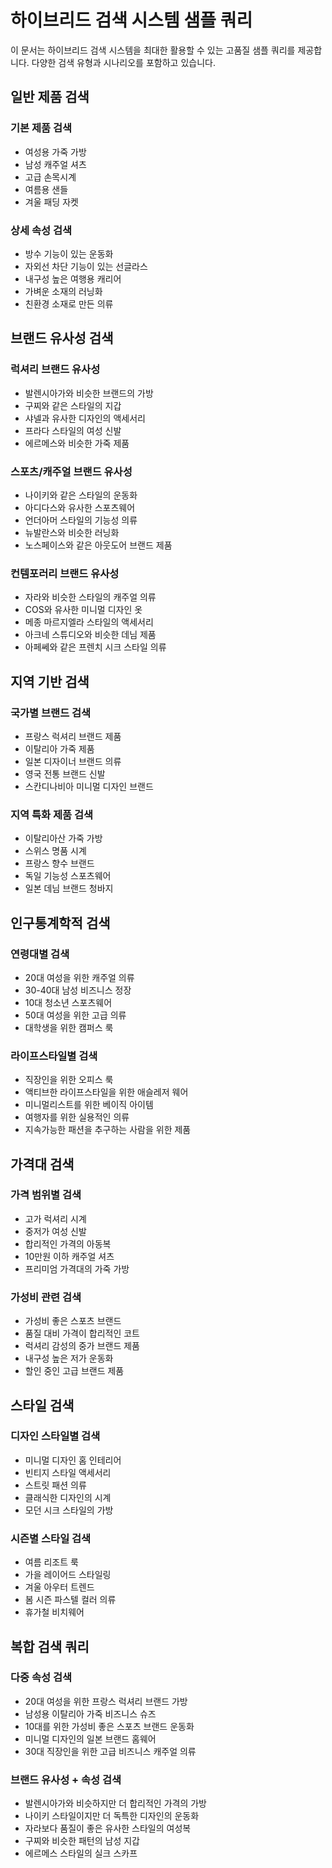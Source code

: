 # 하이브리드 검색 시스템 샘플 쿼리

이 문서는 하이브리드 검색 시스템을 최대한 활용할 수 있는 고품질 샘플 쿼리를 제공합니다. 다양한 검색 유형과 시나리오를 포함하고 있습니다.

## 일반 제품 검색

### 기본 제품 검색
- 여성용 가죽 가방
- 남성 캐주얼 셔츠
- 고급 손목시계
- 여름용 샌들
- 겨울 패딩 자켓

### 상세 속성 검색
- 방수 기능이 있는 운동화
- 자외선 차단 기능이 있는 선글라스
- 내구성 높은 여행용 캐리어
- 가벼운 소재의 러닝화
- 친환경 소재로 만든 의류

## 브랜드 유사성 검색

### 럭셔리 브랜드 유사성
- 발렌시아가와 비슷한 브랜드의 가방
- 구찌와 같은 스타일의 지갑
- 샤넬과 유사한 디자인의 액세서리
- 프라다 스타일의 여성 신발
- 에르메스와 비슷한 가죽 제품

### 스포츠/캐주얼 브랜드 유사성
- 나이키와 같은 스타일의 운동화
- 아디다스와 유사한 스포츠웨어
- 언더아머 스타일의 기능성 의류
- 뉴발란스와 비슷한 러닝화
- 노스페이스와 같은 아웃도어 브랜드 제품

### 컨템포러리 브랜드 유사성
- 자라와 비슷한 스타일의 캐주얼 의류
- COS와 유사한 미니멀 디자인 옷
- 메종 마르지엘라 스타일의 액세서리
- 아크네 스튜디오와 비슷한 데님 제품
- 아페쎄와 같은 프렌치 시크 스타일 의류

## 지역 기반 검색

### 국가별 브랜드 검색
- 프랑스 럭셔리 브랜드 제품
- 이탈리아 가죽 제품
- 일본 디자이너 브랜드 의류
- 영국 전통 브랜드 신발
- 스칸디나비아 미니멀 디자인 브랜드

### 지역 특화 제품 검색
- 이탈리아산 가죽 가방
- 스위스 명품 시계
- 프랑스 향수 브랜드
- 독일 기능성 스포츠웨어
- 일본 데님 브랜드 청바지

## 인구통계학적 검색

### 연령대별 검색
- 20대 여성을 위한 캐주얼 의류
- 30-40대 남성 비즈니스 정장
- 10대 청소년 스포츠웨어
- 50대 여성을 위한 고급 의류
- 대학생을 위한 캠퍼스 룩

### 라이프스타일별 검색
- 직장인을 위한 오피스 룩
- 액티브한 라이프스타일을 위한 애슬레저 웨어
- 미니멀리스트를 위한 베이직 아이템
- 여행자를 위한 실용적인 의류
- 지속가능한 패션을 추구하는 사람을 위한 제품

## 가격대 검색

### 가격 범위별 검색
- 고가 럭셔리 시계
- 중저가 여성 신발
- 합리적인 가격의 아동복
- 10만원 이하 캐주얼 셔츠
- 프리미엄 가격대의 가죽 가방

### 가성비 관련 검색
- 가성비 좋은 스포츠 브랜드
- 품질 대비 가격이 합리적인 코트
- 럭셔리 감성의 중가 브랜드 제품
- 내구성 높은 저가 운동화
- 할인 중인 고급 브랜드 제품

## 스타일 검색

### 디자인 스타일별 검색
- 미니멀 디자인 홈 인테리어
- 빈티지 스타일 액세서리
- 스트릿 패션 의류
- 클래식한 디자인의 시계
- 모던 시크 스타일의 가방

### 시즌별 스타일 검색
- 여름 리조트 룩
- 가을 레이어드 스타일링
- 겨울 아우터 트렌드
- 봄 시즌 파스텔 컬러 의류
- 휴가철 비치웨어

## 복합 검색 쿼리

### 다중 속성 검색
- 20대 여성을 위한 프랑스 럭셔리 브랜드 가방
- 남성용 이탈리아 가죽 비즈니스 슈즈
- 10대를 위한 가성비 좋은 스포츠 브랜드 운동화
- 미니멀 디자인의 일본 브랜드 홈웨어
- 30대 직장인을 위한 고급 비즈니스 캐주얼 의류

### 브랜드 유사성 + 속성 검색
- 발렌시아가와 비슷하지만 더 합리적인 가격의 가방
- 나이키 스타일이지만 더 독특한 디자인의 운동화
- 자라보다 품질이 좋은 유사한 스타일의 여성복
- 구찌와 비슷한 패턴의 남성 지갑
- 에르메스 스타일의 실크 스카프 